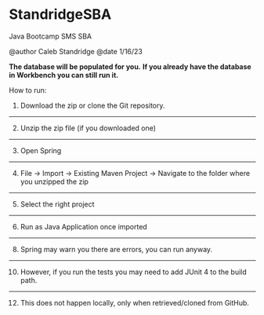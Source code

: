 # StandridgeSBA
Java Bootcamp SMS SBA

@author Caleb Standridge
@date 1/16/23

**The database will be populated for you.** 
**If you already have the database in Workbench you can still run it.**


How to run:
1. Download the zip or clone the Git repository.
---------------------------------------------
2. Unzip the zip file (if you downloaded one)
---------------------------------------------
3. Open Spring
---------------------------------------------
4. File -> Import -> Existing Maven Project -> Navigate to the folder where you unzipped the zip
---------------------------------------------
5. Select the right project
---------------------------------------------
6. Run as Java Application once imported
---------------------------------------------
8. Spring may warn you there are errors, you can run anyway.
---------------------------------------------
10. However, if you run the tests you may need to add JUnit 4 to the build path.
---------------------------------------------
12. This does not happen locally, only when retrieved/cloned from GitHub.

